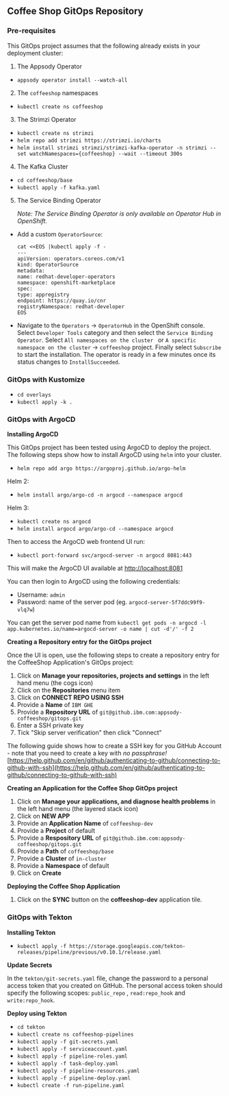 ## Coffee Shop GitOps Repository

### Pre-requisites

This GitOps project assumes that the following already exists in your deployment cluster:

1. The Appsody Operator

* `appsody operator install --watch-all`

2. The `coffeeshop` namespaces

* `kubectl create ns coffeeshop`

3. The Strimzi Operator

* `kubectl create ns strimzi`
* `helm repo add strimzi https://strimzi.io/charts`
* `helm install strimzi strimzi/strimzi-kafka-operator -n strimzi --set watchNamespaces={coffeeshop} --wait --timeout 300s`

4. The Kafka Cluster

* `cd coffeeshop/base`
* `kubectl apply -f kafka.yaml`

5. The Service Binding Operator

    _Note: The Service Binding Operator is only available on Operator Hub in OpenShift._
* Add a custom `OperatorSource`:

    ```console
    cat <<EOS |kubectl apply -f -
    ---
    apiVersion: operators.coreos.com/v1
    kind: OperatorSource
    metadata:
    name: redhat-developer-operators
    namespace: openshift-marketplace
    spec:
    type: appregistry
    endpoint: https://quay.io/cnr
    registryNamespace: redhat-developer
    EOS
    ```

* Navigate to the `Operators` -> `OperatorHub` in the OpenShift console. Select `Developer Tools` category and then select the `Service Binding Operator`. Select `All namespaces on the cluster ` or `A specific namespace on the cluster` -> `coffeeshop` project. Finally select `Subscribe` to start the installation. The operator is ready in a few minutes once its status changes to `InstallSucceeded`.

### GitOps with Kustomize

* `cd overlays`
* `kubectl apply -k .`

### GitOps with ArgoCD

**Installing ArgoCD**

This GitOps project has been tested using ArgoCD to deploy the project. The following steps show how to install ArgoCD using `helm` into your cluster.

* `helm repo add argo https://argoproj.github.io/argo-helm`

Helm 2:
* `helm install argo/argo-cd -n argocd --namespace argocd`

Helm 3:
* `kubectl create ns argocd`
* `helm install argocd argo/argo-cd --namespace argocd`

Then to access the ArgoCD web frontend UI run:

* `kubectl port-forward svc/argocd-server -n argocd 8081:443 `

This will make the ArgoCD UI available at [http://localhost:8081](http://localhost:8081)

You can then login to ArgoCD using the following credentials:

* Username:	`admin`
* Password:  name of the server pod (eg. `argocd-server-5f7ddc99f9-vlq7w`)

You can get the server pod name from `kubectl get pods -n argocd -l app.kubernetes.io/name=argocd-server -o name | cut -d'/' -f 2`

**Creating a Repository entry for the GitOps project**

Once the UI is open, use the following steps to create a repository entry for the CoffeeShop Application's GitOps project:

1. Click on **Manage your repositories, projects and settings** in the left hand menu (the cogs icon)
2. Click on the **Repositories** menu item
3. Click on **CONNECT REPO USING SSH**
4. Provide a **Name** of `IBM GHE`
5. Provide a **Repository URL** of `git@github.ibm.com:appsody-coffeeshop/gitops.git`
6. Enter a SSH private key
7. Tick "Skip server verification" then click "Connect"

The following guide shows how to create a SSH key for you GitHub Account - note that you need to create a key with *no passphrase!*  
[https://help.github.com/en/github/authenticating-to-github/connecting-to-github-with-ssh](https://help.github.com/en/github/authenticating-to-github/connecting-to-github-with-ssh)

**Creating an Application for the Coffee Shop GitOps project**

1. Click on **Manage your applications, and diagnose health problems** in the left hand menu (the layered stack icon)
2. Click on **NEW APP**
3. Provide an **Application Name** of `coffeeshop-dev`
4. Provide a **Project** of default
5. Provide a **Respository URL** of `git@github.ibm.com:appsody-coffeeshop/gitops.git`
6. Provide a **Path** of `coffeeshop/base`
7. Provide a **Cluster** of `in-cluster`
8. Provide a **Namespace** of default
9. Click on **Create**

**Deploying the Coffee Shop Application**

1. Click on the **SYNC** button on the **coffeeshop-dev** application tile.

### GitOps with Tekton

**Installing Tekton**

* `kubectl apply -f https://storage.googleapis.com/tekton-releases/pipeline/previous/v0.10.1/release.yaml`

**Update Secrets**

In the `tekton/git-secrets.yaml` file, change the password to a personal access token that you created on GitHub. The personal access token should specify the following scopes: `public_repo` , `read:repo_hook` and `write:repo_hook`.

**Deploy using Tekton**

* `cd tekton`
* `kubectl create ns coffeeshop-pipelines`
* `kubectl apply -f git-secrets.yaml`
* `kubectl apply -f serviceaccount.yaml`
* `kubectl apply -f pipeline-roles.yaml`
* `kubectl apply -f task-deploy.yaml`
* `kubectl apply -f pipeline-resources.yaml`
* `kubectl apply -f pipeline-deploy.yaml`
* `kubectl create -f run-pipeline.yaml` 
